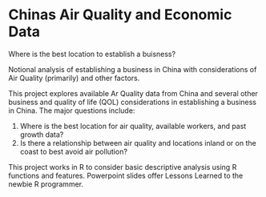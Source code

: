 # Chinas Air Quality and Economic Data
Where is the best location to establish a buisness?


Notional analysis of establishing a business in China with considerations of Air Quality (primarily) and other factors.

This project explores available Ar Quality data from China and several other business and quality of life (QOL) considerations in establishing a business in China.  The major questions include:

1. Where is the best location for air quality, available workers, and past growth data?
2. Is there a relationship between air quality and locations inland or on the coast to best avoid air pollution?

This project works in R to consider basic descriptive analysis using R functions and features.  Powerpoint slides offer Lessons Learned to the newbie R programmer.
